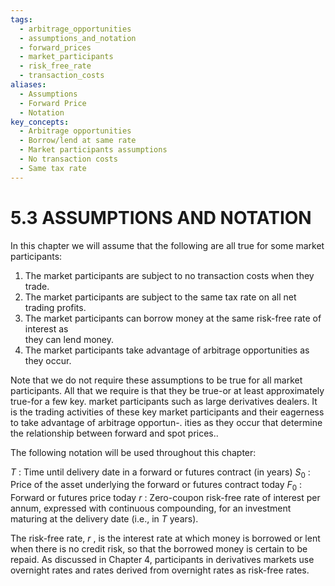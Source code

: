 ```yaml
---
tags:
  - arbitrage_opportunities
  - assumptions_and_notation
  - forward_prices
  - market_participants
  - risk_free_rate
  - transaction_costs
aliases:
  - Assumptions
  - Forward Price
  - Notation
key_concepts:
  - Arbitrage opportunities
  - Borrow/lend at same rate
  - Market participants assumptions
  - No transaction costs
  - Same tax rate
---
```


# 5.3 ASSUMPTIONS AND NOTATION  

In this chapter we will assume that the following are all true for some market participants:  

1. The market participants are subject to no transaction costs when they trade.   
2. The market participants are subject to the same tax rate on all net trading profits.   
3. The market participants can borrow money at the same risk-free rate of interest as   
they can lend money.   
4. The market participants take advantage of arbitrage opportunities as they occur.  

Note that we do not require these assumptions to be true for all market participants. All that we require is that they be true-or at least approximately true-for a few key. market participants such as large derivatives dealers. It is the trading activities of these key market participants and their eagerness to take advantage of arbitrage opportun-. ities as they occur that determine the relationship between forward and spot prices..  

The following notation will be used throughout this chapter:  

$T$ : Time until delivery date in a forward or futures contract (in years) $S_{0}$ : Price of the asset underlying the forward or futures contract today $F_{0}$ : Forward or futures price today $r$ : Zero-coupon risk-free rate of interest per annum, expressed with continuous compounding, for an investment maturing at the delivery date (i.e., in $T$ years).  

The risk-free rate, $r$ , is the interest rate at which money is borrowed or lent when there is no credit risk, so that the borrowed money is certain to be repaid. As discussed in Chapter 4, participants in derivatives markets use overnight rates and rates derived from overnight rates as risk-free rates.  
